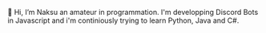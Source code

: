 👋 Hi, I’m Naksu an amateur in programmation. I'm developping Discord Bots in Javascript and i'm continiously trying to learn Python, Java and C#.


<!---
naksudev/naksudev is a ✨ special ✨ repository because its `README.md` (this file) appears on your GitHub profile.
You can click the Preview link to take a look at your changes.
--->
